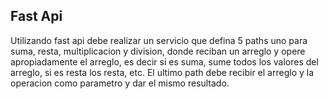 ## Fast Api
Utilizando fast api debe realizar un servicio que defina 5 paths uno para suma, resta, multiplicacion y division, donde reciban un arreglo y opere apropiadamente el arreglo, es decir si es suma, sume todos los valores del arreglo, si es resta los resta, etc. El ultimo path debe recibir el arreglo y la operacion como parametro y dar el mismo resultado.

